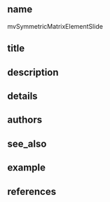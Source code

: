 ## name
mvSymmetricMatrixElementSlide
## title
## description
## details
## authors
## see_also
## example
## references

